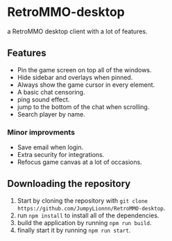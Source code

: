 # RetroMMO-desktop
a RetroMMO desktop client with a lot of features.

## Features
* Pin the game screen on top all of the windows.
* Hide sidebar and overlays when pinned.
* Always show the game cursor in every element.
* A basic chat censoring.
* ping sound effect.
* jump to the bottom of the chat when scrolling.
* Search player by name.

### Minor improvments
* Save email when login.
* Extra security for integrations.
* Refocus game canvas at a lot of occasions.


## Downloading the repository
1. Start by cloning the repository with `git clone https://github.com/JumpyLionnn/RetroMMO-desktop`.
2. run `npm install` to install all of the dependencies.
3. build the application by running `npm run build`.
3. finally start it by running `npm run start`.